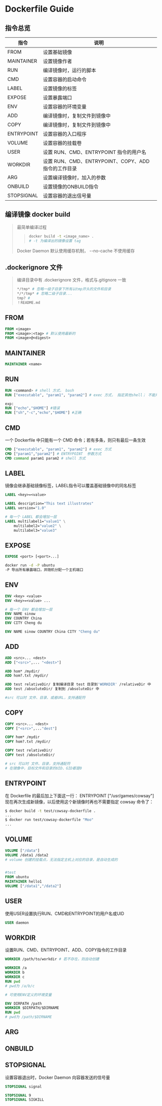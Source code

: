 # Dockerfile Guide

## 指令总览

| 指令       | 说明                                                |
| ---------- | --------------------------------------------------- |
| FROM       | 设置基础镜像                                        |
| MAINTAINER | 设置镜像作者                                        |
| RUN        | 编译镜像时，运行的脚本                              |
| CMD        | 设置容器的启动命令                                  |
| LABEL      | 设置镜像的标签                                      |
| EXPOSE     | 设置暴露端口                                        |
| ENV        | 设置容器的环境变量                                  |
| ADD        | 编译镜像时，复制文件到镜像中                        |
| COPY       | 编译镜像时，复制文件到镜像中                        |
| ENTRYPOINT | 设置容器的入口程序                                  |
| VOLUME     | 设置容器的挂载卷                                    |
| USER       | 设置 RUN、CMD、ENTRYPOINT 指令的用户名              |
| WORKDIR    | 设置 RUN、CMD、ENTRYPOINT、COPY、ADD 指令的工作目录 |
| ARG        | 设置编译镜像时，加入的参数                          |
| ONBUILD    | 设置镜像的ONBUILD指令                               |
| STOPSIGNAL | 设置容器的退出信号量                                |

## 编译镜像 docker build

> 最简单编译过程
>
> > ```bash
> > docker build -t <image_name> .
> > # -t 为编译出的镜像设置 tag
> > ```
>
> Docker Daemon 默认使用缓存机制， --no-cache 不使用缓存





## .dockerignore 文件

> 编译目录中有 .dockerignore 文件，格式与.gitignore 一致
>
> ```bash
> */tmp* # 忽略一级子目录下所有以tmp开头的文件和目录
> */*/tmp* # 忽略二级子目录...
> tmp? # 
> ！README.md
> ```
>
> 

## FROM

```dockerfile
FROM <image>
FROM <image>:<tag> # 默认使用最新的
FROM <image>@<digest>
```



## MAINTAINER

```dockerfile
MAINTAINER <name>
```



## RUN

````dockerfile
RUN <command> # shell 方式， bash
RUN ["executable", "param1", "param2"] # exec 方式， 指定其他shell； 不能用单引号； 不能读取环境变量

exp:
RUN ["echo","$HOME"] #错误
RUN ["sh","-c","echo","$HOME"] #正确
````





## CMD

一个 Dockerfile 中只能有一个 CMD 命令；若有多条，则只有最后一条生效

```dockerfile
CMD ["executable", "param1", "param2"] # exec 方式
CMD ["param1","param2"] # ENTRYPOINT  参数方式
CMD command param1 param2 # shell 方式
```



## LABEL

镜像会继承基础镜像标签，LABEL指令可以覆盖基础镜像中的同名标签

```dockerfile
LABEL <key>=<value>

LABEL description="This text illustrates"
LABEL version="1.0"

# 每一个 LABEL 都会增加一层
LABEL multilabel1="value1" \
	multilabel2="value2" \
	multilabel3="value3"
```



## EXPOSE

```dockerfile
EXPOSE <port> [<port>...]
```

```bash
docker run -d -P ubuntu
-P 导出所有暴露端口，并随机分配一个主机端口
```



## ENV

```dockerfile
ENV <key> <value>
ENV <key>=<value> ...

# 每一个 ENV 都会增加一层
ENV NAME sinow
ENV COUNTRY China
ENV CITY Cheng du

ENV NAME sinow COUNTRY China CITY "Cheng du"
```





## ADD

```dockerfile
ADD <src>... <dest>
ADD ["<src>",... "<dest>"]

ADD hom* /mydir/
ADD hom?.txt /mydir/

ADD test relativeDir/ 复制编译目录 test 目录到'WORKDIR' /relativeDir 中
ADD test /absoluteDir/ 复制到 /absoluteDir 中

#src 可以时 文件、目录、或者URL，支持通配符
```





## COPY

```dockerfile
COPY <src>... <dest>
COPY ["<src>",..."dest"]

COPY hom* /mydir
COPY hom?.txt /mydir/

COPY test relativeDir/
COPY test /absoluteDir/

# src 可以时 文件、目录，支持通配符
# 在镜像中，目标文件和目录的UID、GID都是0
```





## ENTRYPOINT

在 Dockerfile 的最后加上下面这一行：
ENTRYPOINT ["/usr/games/cowsay"]
现在再次生成新镜像，以后使用这个新镜像时再也不需要指定 cowsay 命令了：

```bash
$ docker build -t test/cowsay-dockerfile . 
... 
$ docker run test/cowsay-dockerfile "Moo" 
...
```



## VOLUME

```dockerfile
VOLUME ["/data"]
VOLUME /data1 /data2
# volume 创建的挂载点，无法指定主机上对应的目录，是自动生成的


#test
FROM ubuntu
MAINTAINER hello1
VOLUME ["/data1","/data2"]

```





## USER

使用USER设置执行RUN、CMD和ENTRYPOINT的用户名或UID

````dockerfile
USER daemon
````





## WORKDIR

设置RUN、CMD、ENTRYPOINT、ADD、COPY指令的工作目录

````dockerfile
WORKDIR /path/to/workdir # 若不存在，则自动创建
````

```dockerfile
WORKDIR /a
WORKDIR b
WORKDIR c
RUN pwd
# pwd为 /a/b/c
```

```dockerfile
# 可使用ENV定义的环境变量

ENV DIRPATH /path
WORKDIR $DIRPATH/$DIRNAME
RUN pwd
# pwd为 /path/$DIRNAME
```



## ARG





## ONBUILD



## STOPSIGNAL

设置容器退出时，Docker Daemon 向容器发送的信号量

```dockerfile
STOPSIGNAL signal

STOPSIGNAL 9
STOPSIGNAL SIGKILL
```



